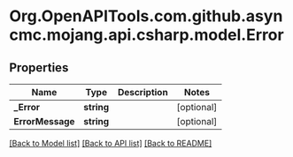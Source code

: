 # Org.OpenAPITools.com.github.asyncmc.mojang.api.csharp.model.Error
## Properties

Name | Type | Description | Notes
------------ | ------------- | ------------- | -------------
**_Error** | **string** |  | [optional] 
**ErrorMessage** | **string** |  | [optional] 

[[Back to Model list]](../README.md#documentation-for-models) [[Back to API list]](../README.md#documentation-for-api-endpoints) [[Back to README]](../README.md)

